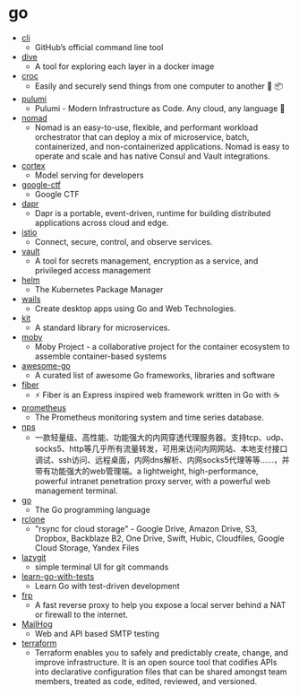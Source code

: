 # go
- [cli](https://github.com/cli/cli)
  - GitHub’s official command line tool
- [dive](https://github.com/wagoodman/dive)
  - A tool for exploring each layer in a docker image
- [croc](https://github.com/schollz/croc)
  - Easily and securely send things from one computer to another 🐊 📦
- [pulumi](https://github.com/pulumi/pulumi)
  - Pulumi - Modern Infrastructure as Code. Any cloud, any language 🚀
- [nomad](https://github.com/hashicorp/nomad)
  - Nomad is an easy-to-use, flexible, and performant workload orchestrator that can deploy a mix of microservice, batch, containerized, and non-containerized applications. Nomad is easy to operate and scale and has native Consul and Vault integrations.
- [cortex](https://github.com/cortexlabs/cortex)
  - Model serving for developers
- [google-ctf](https://github.com/google/google-ctf)
  - Google CTF
- [dapr](https://github.com/dapr/dapr)
  - Dapr is a portable, event-driven, runtime for building distributed applications across cloud and edge.
- [istio](https://github.com/istio/istio)
  - Connect, secure, control, and observe services.
- [vault](https://github.com/hashicorp/vault)
  - A tool for secrets management, encryption as a service, and privileged access management
- [helm](https://github.com/helm/helm)
  - The Kubernetes Package Manager
- [wails](https://github.com/wailsapp/wails)
  - Create desktop apps using Go and Web Technologies.
- [kit](https://github.com/go-kit/kit)
  - A standard library for microservices.
- [moby](https://github.com/moby/moby)
  - Moby Project - a collaborative project for the container ecosystem to assemble container-based systems
- [awesome-go](https://github.com/avelino/awesome-go)
  - A curated list of awesome Go frameworks, libraries and software
- [fiber](https://github.com/gofiber/fiber)
  - ⚡️ Fiber is an Express inspired web framework written in Go with ☕️
- [prometheus](https://github.com/prometheus/prometheus)
  - The Prometheus monitoring system and time series database.
- [nps](https://github.com/ehang-io/nps)
  - 一款轻量级、高性能、功能强大的内网穿透代理服务器。支持tcp、udp、socks5、http等几乎所有流量转发，可用来访问内网网站、本地支付接口调试、ssh访问、远程桌面，内网dns解析、内网socks5代理等等……，并带有功能强大的web管理端。a lightweight, high-performance, powerful intranet penetration proxy server, with a powerful web management terminal.
- [go](https://github.com/golang/go)
  - The Go programming language
- [rclone](https://github.com/rclone/rclone)
  - "rsync for cloud storage" - Google Drive, Amazon Drive, S3, Dropbox, Backblaze B2, One Drive, Swift, Hubic, Cloudfiles, Google Cloud Storage, Yandex Files
- [lazygit](https://github.com/jesseduffield/lazygit)
  - simple terminal UI for git commands
- [learn-go-with-tests](https://github.com/quii/learn-go-with-tests)
  - Learn Go with test-driven development
- [frp](https://github.com/fatedier/frp)
  - A fast reverse proxy to help you expose a local server behind a NAT or firewall to the internet.
- [MailHog](https://github.com/mailhog/MailHog)
  - Web and API based SMTP testing
- [terraform](https://github.com/hashicorp/terraform)
  - Terraform enables you to safely and predictably create, change, and improve infrastructure. It is an open source tool that codifies APIs into declarative configuration files that can be shared amongst team members, treated as code, edited, reviewed, and versioned.
